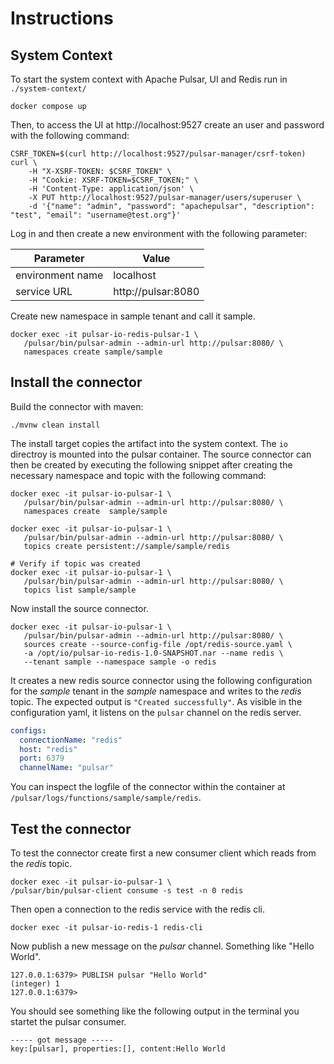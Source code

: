 # Instructions

## System Context

To start the system context with Apache Pulsar, UI and Redis run in `./system-context/`

```
docker compose up
```

Then, to access the UI at http://localhost:9527 create an user and password with the following command:

```shell
CSRF_TOKEN=$(curl http://localhost:9527/pulsar-manager/csrf-token)
curl \
    -H "X-XSRF-TOKEN: $CSRF_TOKEN" \
    -H "Cookie: XSRF-TOKEN=$CSRF_TOKEN;" \
    -H 'Content-Type: application/json' \
    -X PUT http://localhost:9527/pulsar-manager/users/superuser \
    -d '{"name": "admin", "password": "apachepulsar", "description": "test", "email": "username@test.org"}'
```

Log in and then create a new environment with the following parameter:

| Parameter        | Value |
|------------------|-------|
| environment name | localhost |
| service URL      |     http://pulsar:8080  |

Create new namespace in sample tenant and call it sample.

```
docker exec -it pulsar-io-redis-pulsar-1 \
   /pulsar/bin/pulsar-admin --admin-url http://pulsar:8080/ \
   namespaces create sample/sample
```

## Install the connector

Build the connector with maven:

```shell
./mvnw clean install
```

The install target copies the artifact into the system context. The `io` directroy is mounted into the pulsar container.
The source connector can then be created by executing the following snippet after creating the necessary namespace and
topic with the following command:

```shell
docker exec -it pulsar-io-pulsar-1 \
   /pulsar/bin/pulsar-admin --admin-url http://pulsar:8080/ \
   namespaces create  sample/sample
   
docker exec -it pulsar-io-pulsar-1 \
   /pulsar/bin/pulsar-admin --admin-url http://pulsar:8080/ \
   topics create persistent://sample/sample/redis

# Verify if topic was created
docker exec -it pulsar-io-pulsar-1 \
   /pulsar/bin/pulsar-admin --admin-url http://pulsar:8080/ \   
   topics list sample/sample
```

Now install the source connector.

```shell
docker exec -it pulsar-io-pulsar-1 \
   /pulsar/bin/pulsar-admin --admin-url http://pulsar:8080/ \
   sources create --source-config-file /opt/redis-source.yaml \
   -a /opt/io/pulsar-io-redis-1.0-SNAPSHOT.nar --name redis \
   --tenant sample --namespace sample -o redis
```

It creates a new redis source connector using the following configuration for the _sample_ tenant in the _sample_
namespace and writes to the _redis_ topic. The expected output is `"Created successfully"`. As visible in the
configuration yaml, it listens on the `pulsar` channel on the redis server.

```yaml
configs:
  connectionName: "redis"
  host: "redis"
  port: 6379
  channelName: "pulsar"
```

You can inspect the logfile of the connector within the container at `/pulsar/logs/functions/sample/sample/redis`.

## Test the connector

To test the connector create first a new consumer client which reads from the _redis_ topic.

```shell
docker exec -it pulsar-io-pulsar-1 \
/pulsar/bin/pulsar-client consume -s test -n 0 redis
```

Then open a connection to the redis service with the redis cli.

```shell
docker exec -it pulsar-io-redis-1 redis-cli
```

Now publish a new message on the _pulsar_ channel. Something like "Hello World".

```shell
127.0.0.1:6379> PUBLISH pulsar "Hello World"
(integer) 1
127.0.0.1:6379> 
```

You should see something like the following output in the terminal you startet the pulsar consumer.

```
----- got message -----
key:[pulsar], properties:[], content:Hello World
```